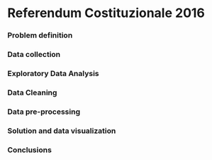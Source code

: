 # Referendum Costituzionale 2016

### Problem definition

### Data collection

### Exploratory Data Analysis

### Data Cleaning

### Data pre-processing

### Solution and data visualization

### Conclusions

